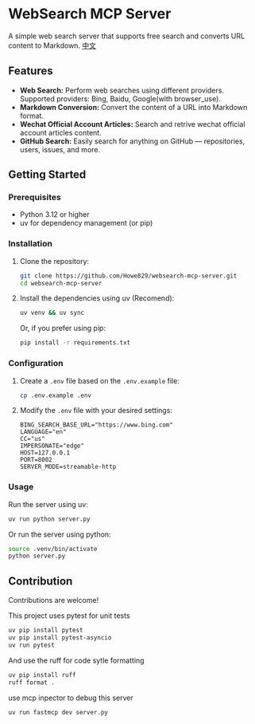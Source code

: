 # WebSearch MCP Server

A simple web search server that supports free search and converts URL content to Markdown. [中文](README-zh.md)

## Features

-   **Web Search:** Perform web searches using different providers. Supported providers: Bing, Baidu, Google(with browser_use).
-   **Markdown Conversion:** Convert the content of a URL into Markdown format.
-   **Wechat Official Account Articles:** Search and retrive wechat official account articles content.
-   **GitHub Search:** Easily search for anything on GitHub — repositories, users, issues, and more.

## Getting Started

### Prerequisites

-   Python 3.12 or higher
-   uv for dependency management (or pip)

### Installation

1.  Clone the repository:

    ```bash
    git clone https://github.com/Howe829/websearch-mcp-server.git
    cd websearch-mcp-server
    ```

2.  Install the dependencies using uv (Recomend):

    ```bash
    uv venv && uv sync
    ```

    Or, if you prefer using pip:

    ```bash
    pip install -r requirements.txt
    ```

### Configuration

1.  Create a `.env` file based on the `.env.example` file:

    ```bash
    cp .env.example .env
    ```

2.  Modify the `.env` file with your desired settings:

    ```
    BING_SEARCH_BASE_URL="https://www.bing.com"
    LANGUAGE="en"
    CC="us"
    IMPERSONATE="edge"
    HOST=127.0.0.1
    PORT=8002
    SERVER_MODE=streamable-http
    ```

### Usage

Run the server using uv:

```bash
uv run python server.py
```

Or run the server using python:

```bash
source .venv/bin/activate
python server.py
```

## Contribution
Contributions are welcome!

This project uses pytest for unit tests
```bash
uv pip install pytest
uv pip install pytest-asyncio
uv run pytest
```

And use the ruff for code sytle formatting
```bash
uv pip install ruff
ruff format .
```

use mcp inpector to debug this server
```bash
uv run fastmcp dev server.py
```